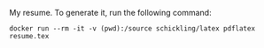 My resume. To generate it, run the following command:

```
docker run --rm -it -v (pwd):/source schickling/latex pdflatex resume.tex
```
